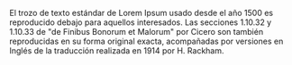El trozo de texto estándar de Lorem Ipsum usado desde el año 1500 es
 reproducido debajo para aquellos interesados. Las secciones 1.10.32 y 
 1.10.33 de "de Finibus Bonorum et Malorum" por Cicero son también 
 reproducidas en su forma original exacta, acompañadas por versiones en 
 Inglés de la traducción realizada en 1914 por H. Rackham.
